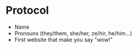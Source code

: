 


# Protocol
- Name
- Pronouns (they/them, she/her, ze/hir, he/him...)
- First website that make you say "wow!"



